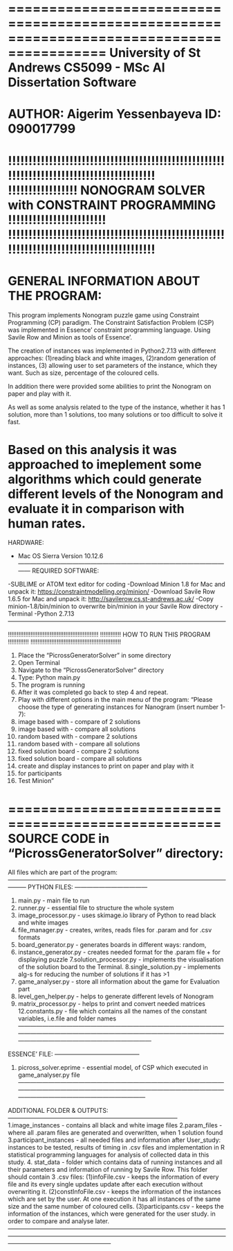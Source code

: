 ==========================================================================================
University of St Andrews
CS5099 - MSc AI Dissertation Software
==========================================================================================
AUTHOR: Aigerim Yessenbayeva
ID: 090017799
==========================================================================================
!!!!!!!!!!!!!!!!!!!!!!!!!!!!!!!!!!!!!!!!!!!!!!!!!!!!!!!!!!!!!!!!!!!!!!!!!!!!!!!!!!!!!!!!!
!!!!!!!!!!!!!!!!!  NONOGRAM SOLVER with CONSTRAINT PROGRAMMING   !!!!!!!!!!!!!!!!!!!!!!!!
!!!!!!!!!!!!!!!!!!!!!!!!!!!!!!!!!!!!!!!!!!!!!!!!!!!!!!!!!!!!!!!!!!!!!!!!!!!!!!!!!!!!!!!!!
==========================================================================================
GENERAL INFORMATION ABOUT THE PROGRAM:
=====================================
This program implements Nonogram puzzle game using Constraint Programming (CP) paradigm. The Constraint Satisfaction Problem (CSP) was implemented in Essence’ constraint programming language. Using Savile Row and Minion as tools of Essence’.

The creation of instances was implemented in Python2.7.13 with different approaches: 
(1)reading black and white images,
(2)random generation of instances,
(3) allowing user to set parameters of the instance, which they want. Such as size, percentage of the coloured cells.

In addition there were provided some abilities to print the Nonogram on paper and play with it.

As well as some analysis related to the type of the instance, whether it has 1 solution, more than 1 solutions, too many solutions or too difficult to solve it fast.

Based on this analysis it was approached to imeplement some algorithms which could generate different levels of the Nonogram and evaluate it in comparison with human rates. 
==========================================================================================
HARDWARE:

- Mac OS Sierra Version 10.12.6
————————————————————————————————————
REQUIRED SOFTWARE:

-SUBLIME or ATOM text editor for coding
-Download Minion 1.8 for Mac and unpack it: https://constraintmodelling.org/minion/ 
-Download Savile Row 1.6.5 for Mac and unpack it: http://savilerow.cs.st-andrews.ac.uk/
-Copy minion-1.8/bin/minion to overwrite bin/minion in your Savile Row directory
-Terminal
-Python 2.7.13
————————————————————————————————————

!!!!!!!!!!!!!!!!!!!!!!!!!!!!!!!!!!!!!!!!!!!!!!!!!!!!
!!!!!!!!!!!! HOW TO RUN THIS PROGRAM    !!!!!!!!!!!!
!!!!!!!!!!!!!!!!!!!!!!!!!!!!!!!!!!!!!!!!!!!!!!!!!!!!

1. Place the “PicrossGeneratorSolver” in some directory
2. Open Terminal
3. Navigate to the “PicrossGeneratorSolver” directory
4. Type: Python main.py
5. The program is running
6. After it was completed go back to step 4 and repeat.
7. Play with different options in the main menu of the program: 
“Please choose the type of generating instances for Nanogram (insert number 1-7):
1. image based with - compare of 2 solutions
2. image based with - compare all solutions
3. random based with - compare 2 solutions
4. random based with - compare all solutions
5. fixed solution board - compare 2 solutions
6. fixed solution board - compare all solutions
7. create and display instances to print on paper and play with it
8. for participants
9. Test Minion”

====================================================
SOURCE CODE in “PicrossGeneratorSolver” directory:
====================================================
All files which are part of the program:
———————————————————————————————————————
PYTHON FILES:
————————————
1. main.py - main file to run
2. runner.py - essential file to structure the whole system
3. image_processor.py - uses skimage.io library of Python to read black and white images
4. file_manager.py - creates, writes, reads files for .param and for .csv formats
5. board_generator.py - generates boards in different ways: random,
6. instance_generator.py - creates needed format for the .param file + for displaying puzzle
7.solution_processor.py - implements the visualisation of the solution board to the Terminal.
8.single_solution.py - implements alg-s for reducing the number of solutions if it has >1
9. game_analyser.py - store all information about the game for Evaluation part
10. level_gen_helper.py - helps to generate different levels of Nonogram
11. matrix_processor.py - helps to print and convert needed matrices
12.constants.py - file which contains all the names of the constant variables, i.e.file and folder names 
——————————————————————————————————————————————————————————————————————————————————————————

ESSENCE’ FILE:
——————————————
1. picross_solver.eprime - essential model, of CSP which executed in game_analyser.py file
—————————————————————————————————————————————————————————————————————————————————————————

ADDITIONAL FOLDER & OUTPUTS:
————————————————————————————
1.image_instances - contains all black and white image files
2.param_files - where all .param files are generated and overwritten, when 1 solution found
3.participant_instances - all needed files and information after User_study: instances to be tested, results of timing in .csv files and implementation in R statistical programming languages for analysis of collected data in this study.
4. stat_data - folder which contains data of running instances and all their parameters and information of running by Savile Row. This folder should contain 3 .csv files:
(1)infoFile.csv - keeps the information of every file and its every single updates update after each execution without overwriting it.
(2)constInfoFile.csv - keeps the information of the instances which are set by the user. At one execution it has all instances of the same size and the same number of coloured cells.
(3)participants.csv - keeps the information of the instances, which were generated for the user study. in order to compare and analyse later.
—————————————————————————————————————————————————————————————————————————————————————————


